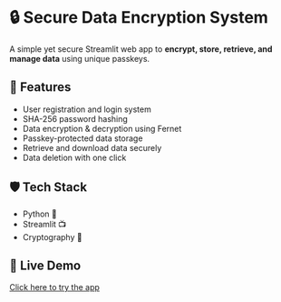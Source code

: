 # 🔒 Secure Data Encryption System

A simple yet secure Streamlit web app to **encrypt, store, retrieve, and manage data** using unique passkeys.

## 🚀 Features
- User registration and login system
- SHA-256 password hashing
- Data encryption & decryption using Fernet
- Passkey-protected data storage
- Retrieve and download data securely
- Data deletion with one click

## 🛡️ Tech Stack
- Python 🐍
- Streamlit 📺
- Cryptography 🔐

## 🔗 Live Demo
[Click here to try the app](https://datalockr.streamlit.app/)

